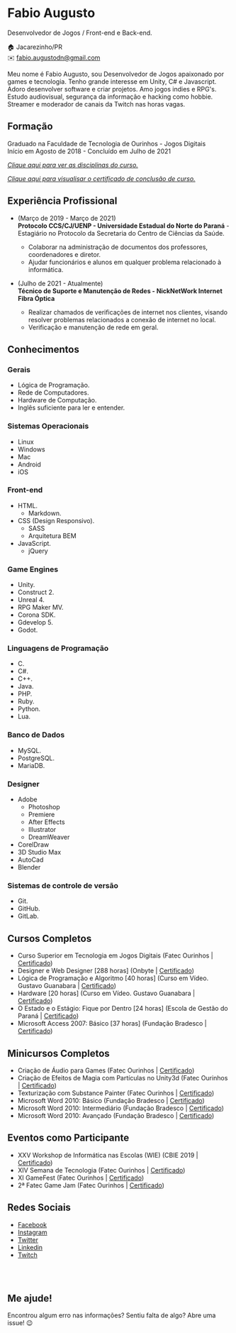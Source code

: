 # Fabio Augusto
Desenvolvedor de Jogos / Front-end e Back-end.

:house:    Jacarezinho/PR <br>
:envelope:  fabio.augustodn@gmail.com

Meu nome é Fabio Augusto, sou Desenvolvedor de Jogos apaixonado por games e tecnologia. Tenho grande interesse em Unity, C# e Javascript. Adoro desenvolver software e criar projetos. Amo jogos indies e RPG's. Estudo audiovisual, segurança da informação e hacking como hobbie. Streamer e moderador de canais da Twitch nas horas vagas.

## Formação
Graduado na Faculdade de Tecnologia de Ourinhos - Jogos Digitais <br>
Início em Agosto de 2018 - Concluído em Julho de 2021

[_Clique aqui para ver as disciplinas do curso._](DISCIPLINAS.md#tecnólogo-em-jogos-digitais)

[_Clique aqui para visualisar o certificado de conclusão de curso._](certificados/jogos-digitais-conclusao-de-curso.pdf)

## Experiência Profissional
* (Março de 2019 - Março de 2021) <br>
**Protocolo CCS/CJ/UENP - Universidade Estadual do Norte do Paraná** -
Estagiário no Protocolo da Secretaria do Centro de Ciências da Saúde.
  * Colaborar na administração de documentos dos professores, coordenadores e diretor.
  * Ajudar funcionários e alunos em qualquer problema relacionado à informática.

* (Julho de 2021 - Atualmente) <br>
**Técnico de Suporte e Manutenção de Redes - NickNetWork Internet Fibra Óptica**
  * Realizar chamados de verificações de internet nos clientes, visando resolver problemas relacionados a conexão de internet no local.
  * Verificação e manutenção de rede em geral.

## Conhecimentos

### Gerais
* Lógica de Programação.
* Rede de Computadores.
* Hardware de Computação.
* Inglês suficiente para ler e entender.

### Sistemas Operacionais
* Linux
* Windows
* Mac
* Android
* iOS

### Front-end
* HTML.
  * Markdown.
* CSS (Design Responsivo).
  * SASS
  * Arquitetura BEM
* JavaScript.
  * jQuery

### Game Engines
* Unity.
* Construct 2.
* Unreal 4.
* RPG Maker MV.
* Corona SDK.
* Gdevelop 5.
* Godot.

### Linguagens de Programação
* C.
* C#.
* C++.
* Java.
* PHP.
* Ruby.
* Python.
* Lua.

### Banco de Dados
* MySQL.
* PostgreSQL.
* MariaDB.

### Designer
* Adobe
  * Photoshop
  * Premiere
  * After Effects
  * Illustrator
  * DreamWeaver
* CorelDraw
* 3D Studio Max
* AutoCad
* Blender

### Sistemas de controle de versão
* Git.
* GitHub.
* GitLab.

## Cursos Completos
* Curso Superior em Tecnologia em Jogos Digitais (Fatec Ourinhos | [Certificado](certificados/jogos-digitais-conclusao-de-curso.pdf))
* Designer e Web Designer [288 horas] (Onbyte | [Certificado](certificados/designer-e-web-designer.pdf))
* Lógica de Programação e Algoritmo [40 horas] (Curso em Vídeo. Gustavo Guanabara | [Certificado](certificados/algoritmo-curso-em-video.pdf))
* Hardware [20 horas] (Curso em Vídeo. Gustavo Guanabara | [Certificado](certificados/hardware-curso-em-video.pdf))
* O Estado e o Estágio: Fique por Dentro [24 horas] (Escola de Gestão do Paraná | [Certificado](certificados/o-estado-e-o-estagio.pdf))
* Microsoft Access 2007: Básico [37 horas] (Fundação Bradesco | [Certificado](certificados/access-2007-basico.pdf))

## Minicursos Completos
* Criação de Áudio para Games (Fatec Ourinhos | [Certificado](certificados/criacao-de-audio-para-games-fatec.pdf))
* Criação de Efeitos de Magia com Partículas no Unity3d (Fatec Ourinhos | [Certificado](certificados/efeitos-de-magia-com-particulas-unity3d-fatec.pdf))
* Texturização com Substance Painter (Fatec Ourinhos | [Certificado](certificados/texturizacao-com-substance-painter-fatec.pdf))
* Microsoft Word 2010: Básico (Fundação Bradesco | [Certificado](certificados/word-2007-basico.pdf))
* Microsoft Word 2010: Intermediário (Fundação Bradesco | [Certificado](certificados/word-2007-intermediario.pdf))
* Microsoft Word 2010: Avançado (Fundação Bradesco | [Certificado](certificados/word-2007-avancado.pdf))

## Eventos como Participante
* XXV Workshop de Informática nas Escolas (WIE) (CBIE 2019 | [Certificado](certificados/cbie-2019.pdf))
* XIV Semana de Tecnologia (Fatec Ourinhos | [Certificado](certificados/XIV-semana-de-tecnologia-fatec.pdf))
* XI GameFest (Fatec Ourinhos | [Certificado](certificados/XI-gamefest-fatec.pdf))
* 2ª Fatec Game Jam (Fatec Ourinhos | [Certificado](certificados/2ª-fatec-game-jam-fatec.pdf))

## Redes Sociais
*  [Facebook](https://www.facebook.com/fabioaugustodn)
*  [Instagram](https://www.instagram.com/fabioaugusto.1)
*  [Twitter](https://twitter.com/fabio_augusto_)
*  [Linkedin](https://www.linkedin.com/in/fabioaugusto1)
*  [Twitch](https://www.twitch.tv/playlok)

<br><br>

## Me ajude!
Encontrou algum erro nas informações? Sentiu falta de algo? Abre uma issue! :wink: <br> 
